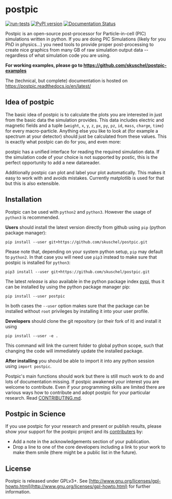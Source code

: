 postpic
=======

[![run-tests](https://github.com/skuschel/postpic/workflows/run-tests/badge.svg)](https://github.com/skuschel/postpic/actions?query=workflow%3Arun-tests)
[![PyPI version](https://badge.fury.io/py/postpic.png)](http://badge.fury.io/py/postpic)
[![Documentation Status](https://readthedocs.org/projects/postpic/badge/?version=latest)](https://postpic.readthedocs.org/)

Postpic is an open-source post-processor for Particle-in-cell (PIC) simulations written in python. If you are doing PIC Simulations (likely for you PhD in physics...) you need tools to provide proper post-processing to create nice graphics from many GB of raw simulation output data -- regardless of what simulation code you are using.

**For working examples, please go to  https://github.com/skuschel/postpic-examples**

The (technical, but complete) documentation is hosted on
https://postpic.readthedocs.io/en/latest/


Idea of postpic
---------------

The basic idea of postpic is to calculate the plots you are interested in just from the basic data the simulation provides. This data includes electric and magnetic fields and a tuple (`weight`, `x`, `y`, `z`, `px`, `py`, `pz`, `id`, `mass`, `charge`, `time`) for every macro-particle. Anything else you like to look at (for example a spectrum at your detector) should just be calculated from these values. This is exactly what postpic can do for you, and even more:

postpic has a unified interface for reading the required simulation data. If the simulation code of your choice is not supported by postic, this is the perfect opportunity to add a new datareader.

Additionally postpic can plot and label your plot automatically. This makes it easy to work with and avoids mistakes. Currently matplotlib is used for that but this is also extensible.



Installation
------------

Postpic can be used with `python2` and `python3`. However the usage of `python3` is recommended.

**Users** should install the latest version directly from github using `pip` (python package manager):

`pip install --user git+https://github.com/skuschel/postpic.git`

Please note that, depending on your system python setup, `pip` may default to `python2`.
In that case you will need use `pip3` instead to make sure that postpic is installed for `python3`:

`pip3 install --user git+https://github.com/skuschel/postpic.git`

The latest *release* is also available in the python package index [pypi](https://pypi.python.org/pypi/postpic/), thus it can be installed by using the python package manager pip:

`pip install --user postpic`

In both cases the `--user` option makes sure that the package can be installed without `root` privileges by installing it into your user profile.

**Developers** should clone the git repository (or their fork of it) and install it using

`pip install --user -e .`

This command will link the current folder to global python scope, such that changing the code will immediately update the installed package.

**After installing** you should be able to import it into any python session using `import postpic`.

Postpic's main functions should work but there is still much work to do and lots of documentation missing. If postpic awakened your interest you are welcome to contribute. Even if your programming skills are limited there are various ways how to contribute and adopt postpic for your particular research. Read [CONTRIBUTING.md](../master/CONTRIBUTING.md).


Postpic in Science
------------------

If you use postpic for your research and present or publish results, please show your support for the postpic project and its [contributers](https://github.com/skuschel/postpic/graphs/contributors) by:

  * Add a note in the acknowledgements section of your publication.
  * Drop a line to one of the core developers including a link to your work to make them smile (there might be a public list in the future).


License
-------

Postpic is released under GPLv3+. See [http://www.gnu.org/licenses/gpl-howto.html](http://www.gnu.org/licenses/gpl-howto.html) for further information.
